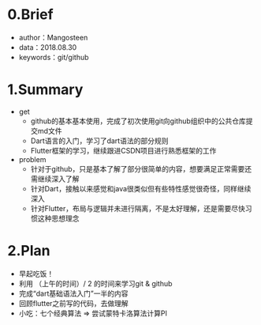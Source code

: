 # 0.Brief

- author：Mangosteen
- data：2018.08.30
- keywords：git/github

# 1.Summary

- get
  - github的基本基本使用，完成了初次使用git向github组织中的公共仓库提交md文件
  - Dart语言的入门，学习了dart语法的部分规则
  - Flutter框架的学习，继续跟进CSDN项目进行熟悉框架的工作
- problem
  - 针对于github，只是基本了解了部分很简单的内容，想要满足正常需要还需继续深入了解
  - 针对Dart，接触以来感觉和java很类似但有些特性感觉很奇怪，同样继续深入
  - 针对Flutter，布局与逻辑并未进行隔离，不是太好理解，还是需要尽快习惯这种思想理念



# 2.Plan

- 早起吃饭！
- 利用 （上午的时间）/ 2 的时间来学习git & github
- 完成“dart基础语法入门”一半的内容
- 回顾flutter之前写的代码，去做理解
- 小吃：七个经典算法 => 尝试蒙特卡洛算法计算PI

